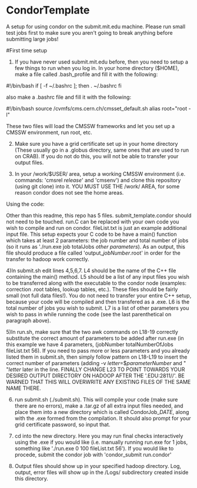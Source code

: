 # CondorTemplate
A setup for using condor on the submit.mit.edu machine.  Please run small test jobs first to make sure you aren't going to break anything before submitting large jobs!

#First time setup
1) If you have never used submit.mit.edu before, then you need to setup a few things to run when you log in.  In your home directory ($HOME), make a file called .bash_profile and fill it with the following:

#!/bin/bash
if [ -f ~/.bashrc ]; then
  . ~/.bashrc
fi

also make a .bashrc file and fill it with the following:

#!/bin/bash
source /cvmfs/cms.cern.ch/cmsset_default.sh
alias root="root -l"

These two files will load the CMSSW frameworks and let you set up a CMSSW environment, run root, etc.

2)  Make sure you have a grid certificate set up in your home directory (These usually go in a .globus directory, same ones that are used to run on CRAB).  If you do not do this, you will not be able to transfer your output files.


3)  In your /work/$USER/ area, setup a working CMSSW environment (i.e. commands: 'cmsrel *release*' and 'cmsenv') and clone this repository (using git clone) into it.  YOU MUST USE THE /work/ AREA, for some reason condor does not see the home areas.



Using the code:

Other than this readme, this repo has 5 files.  submit_template.condor should not need to be touched.  run.C can be replaced with your own code you wish to compile and run on condor.  fileList.txt is just an example additional input file.  This setup expects your C code to be have a main() function which takes at least 2 parameters: the job number and total number of jobs (so it runs as './run.exe job totalJobs *other parameters*).  As an output, this file should produce a file called 'output_*jobNumber*.root' in order for the transfer to hadoop work correctly. 

4)In submit.sh edit lines 4,5,6,7.  L4 should be the name of the C++ file containing the main() method.  L5 should be a list of any input files you wish to be transferred along with the executable to the condor node (examples: correction .root tables, lookup tables, etc.).  These files should be fairly small (not full data files!).  You do not need to transfer your entire C++ setup, because your code will be compiled and then transfered as a .exe.  L6 is the total number of jobs you wish to submit.  L7 is a list of other parameters you wish to pass in while running the code (see the last parenthetical on paragraph above).

5)In run.sh, make sure that the two awk commands on L18-19 correctly substitute the correct amount of parameters to be added after run.exe (in this example we have 4 parameters, (jobNumber totalNumberOfJobs fileList.txt 56).  If you need to pass more or less parameters and you already listed them in submit.sh, then simply follow pattern on L18-L19 to insert the correct number of parameters (adding -v *letter*=$*parameterNumber* and " "*letter* later in the line.  FINALLY CHANGE L23 TO POINT TOWARDS YOUR DESIRED OUTPUT DIRECTORY ON HADOOP AFTER THE '.EDU:2811//'.  BE WARNED THAT THIS WILL OVERWRITE ANY EXISTING FILES OF THE SAME NAME THERE.

6) run submit.sh (./submit.sh).  This will compile your code (make sure there are no errors), make a .tar.gz of all extra input files needed, and place them into a new directory which is called CondorJob_*DATE*, along with the .exe formed from the compilation.  It should also prompt for your grid certificate password, so input that.

7) cd into the new directory.  Here you may run final checks interactively using the .exe if you would like (i.e. manually running run.exe for 1 jobs, something like './run.exe 0 100 fileList.txt 56').  If you would like to procede, submit the condor job with 'condor_submit run.condor'

8) Output files should show up in your specified hadoop directory. Log, output, error files will show up in the /Logs/ subdirectory created inside this directory.  

